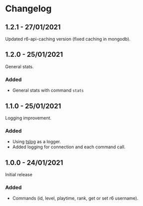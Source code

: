 # Changelog

## 1.2.1 - 27/01/2021

Updated r6-api-caching version (fixed caching in mongodb).

## 1.2.0 - 25/01/2021

General stats.

### Added

- General stats with command `stats`

## 1.1.0 - 25/01/2021

Logging improvement.

### Added

- Using [tslog](https://tslog.js.org/) as a logger.
- Added logging for connection and each command call.

## 1.0.0 - 24/01/2021

Initial release

### Added

- Commands (id, level, playtime, rank, get or set r6 username).